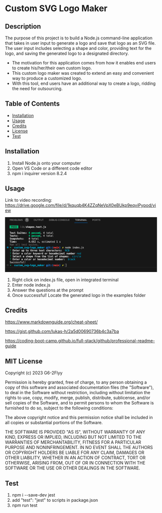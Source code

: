 # Custom SVG Logo Maker

## Description

The purpose of this project is to build a Node.js command-line application that takes in user input to generate a logo and save that logo as an SVG file. The user input includes selecting a shape and color, providing text for the logo, and saving the generated logo to a designated directory.

- The motivation for this application comes from how it enables end users to create his/her/their own custom logo.
- This custom logo maker was created to extend an easy and convenient way to produce a customized logo.
- With this tool, end users have an additional way to create a logo, ridding the need for outsourcing.


## Table of Contents

- [Installation](#installation)
- [Usage](#usage)
- [Credits](#credits)
- [License](#license)
- [Test](#test)

## Installation

1. Install Node.js onto your computer
2. Open VS Code or a different code editor
3. npm i inquirer version 8.2.4

## Usage

Link to video recording: https://drive.google.com/file/d/1kquqb4K4ZZqNeVpX0eBUkp9eqviPypod/view

![alt text](/assets/images/logo_terminal_screenshot.png)

1. Right click on index.js file, open in integrated terminal
2. Enter node index.js
3. Answer the questions at the prompt
4. Once successful! Locate the generated logo in the examples folder

## Credits

https://www.markdownguide.org/cheat-sheet/

https://gist.github.com/lukas-h/2a5d00690736b4c3a7ba

https://coding-boot-camp.github.io/full-stack/github/professional-readme-guide

## MIT License

Copyright (c) 2023 G6-2Flyy

Permission is hereby granted, free of charge, to any person obtaining a copy of this software and associated documentation files (the "Software"), to deal in the Software without restriction, including without limitation the rights to use, copy, modify, merge, publish, distribute, sublicense, and/or sell copies of the Software, and to permit persons to whom the Software is furnished to do so, subject to the following conditions:

The above copyright notice and this permission notice shall be included in all copies or substantial portions of the Software.

THE SOFTWARE IS PROVIDED "AS IS", WITHOUT WARRANTY OF ANY KIND, EXPRESS OR IMPLIED, INCLUDING BUT NOT LIMITED TO THE WARRANTIES OF MERCHANTABILITY, FITNESS FOR A PARTICULAR PURPOSE AND NONINFRINGEMENT. IN NO EVENT SHALL THE AUTHORS OR COPYRIGHT HOLDERS BE LIABLE FOR ANY CLAIM, DAMAGES OR OTHER LIABILITY, WHETHER IN AN ACTION OF CONTRACT, TORT OR OTHERWISE, ARISING FROM, OUT OF OR IN CONNECTION WITH THE SOFTWARE OR THE USE OR OTHER DEALINGS IN THE SOFTWARE.


## Test

1. npm i --save-dev jest
2. add "test": "jest" to scripts in package.json
3. npm run test
